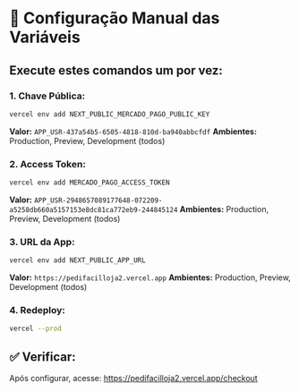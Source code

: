 # 🔧 Configuração Manual das Variáveis

## Execute estes comandos um por vez:

### 1. Chave Pública:
```bash
vercel env add NEXT_PUBLIC_MERCADO_PAGO_PUBLIC_KEY
```
**Valor:** `APP_USR-437a54b5-6505-4818-810d-ba940abbcfdf`
**Ambientes:** Production, Preview, Development (todos)

### 2. Access Token:
```bash
vercel env add MERCADO_PAGO_ACCESS_TOKEN  
```
**Valor:** `APP_USR-2948657089177648-072209-a5258db660a5157153e8dc81ca772eb9-244845124`
**Ambientes:** Production, Preview, Development (todos)

### 3. URL da App:
```bash
vercel env add NEXT_PUBLIC_APP_URL
```
**Valor:** `https://pedifacilloja2.vercel.app`
**Ambientes:** Production, Preview, Development (todos)

### 4. Redeploy:
```bash
vercel --prod
```

## ✅ Verificar:
Após configurar, acesse: https://pedifacilloja2.vercel.app/checkout
